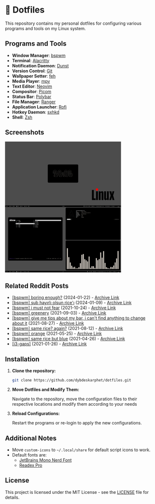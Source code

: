 # 🎨 Dotfiles

This repository contains my personal dotfiles for configuring various programs and tools on my Linux system.

## Programs and Tools

- **Window Manager**: [bspwm](https://github.com/baskerville/bspwm)
- **Terminal**: [Alacritty](https://github.com/alacritty/alacritty)
- **Notification Daemon**: [Dunst](https://dunst-project.org/)
- **Version Control**: [Git](https://git-scm.com/)
- **Wallpaper Setter**: [feh](https://feh.finalrewind.org/)
- **Media Player**: [mpv](https://mpv.io/)
- **Text Editor**: [Neovim](https://neovim.io/)
- **Compositor**: [Picom](https://github.com/yshui/picom)
- **Status Bar**: [Polybar](https://github.com/polybar/polybar)
- **File Manager**: [Ranger](https://github.com/ranger/ranger)
- **Application Launcher**: [Rofi](https://github.com/davatorium/rofi)
- **Hotkey Daemon**: [sxhkd](https://github.com/baskerville/sxhkd)
- **Shell**: [Zsh](https://www.zsh.org/)

## Screenshots

<img src="screenshot.png" alt="1" width="384">

## Related Reddit Posts

- [[bspwm] boring enough?](https://www.reddit.com/r/unixporn/comments/19d0jo0/bspwm_boring_enough/) (2024-01-22) - [Archive Link](https://web.archive.org/web/20240126230311/https://old.reddit.com/r/unixporn/comments/19d0jo0/bspwm_boring_enough/)
- [[bspwm] sub hayırlı olsun rice'ı](https://www.reddit.com/r/archlinuxturkiye/comments/1923kdu/bspwm_sub_hay%C4%B1rl%C4%B1_olsun_rice%C4%B1/) (2024-01-09) - [Archive Link](https://web.archive.org/web/20240126230850/https://old.reddit.com/r/archlinuxturkiye/comments/1923kdu/bspwm_sub_hay%C4%B1rl%C4%B1_olsun_rice%C4%B1/)
- [[bspwm] i must not fear](https://www.reddit.com/r/unixporn/comments/qep42t/bspwm_i_must_not_fear/) (2021-10-24) - [Archive Link](https://web.archive.org/web/20211024095902/https://old.reddit.com/r/unixporn/comments/qep42t/bspwm_i_must_not_fear/)
- [[bspwm] greenery](https://www.reddit.com/r/unixporn/comments/ph3w4x/bspwm_greenery/) (2021-09-03) - [Archive Link](https://web.archive.org/web/20210903120932/https://old.reddit.com/r/unixporn/comments/ph3w4x/bspwm_greenery/)
- [[bspwm] give me tips about my bar, i can't find anything to change about it](https://www.reddit.com/r/unixporn/comments/pcv5xf/bspwm_give_me_tips_about_my_bar_i_cant_find/) (2021-08-27) - [Archive Link](https://web.archive.org/web/20210827201553/https://old.reddit.com/r/unixporn/comments/pcv5xf/bspwm_give_me_tips_about_my_bar_i_cant_find/)
- [[bspwm] same rice? again?](https://www.reddit.com/r/unixporn/comments/p30ms3/bspwm_same_rice_again/) (2021-08-12) - [Archive Link](https://web.archive.org/web/20210812141143/old.reddit.com/r/unixporn/comments/p30ms3/bspwm_same_rice_again/)
- [[bspwm] orange](https://www.reddit.com/r/unixporn/comments/nkl0fe/bspwm_orange/) (2021-05-25) - [Archive Link](https://web.archive.org/web/20210525084927/https://old.reddit.com/r/unixporn/comments/nkl0fe/bspwm_orange/)
- [[bspwm] same rice but blue](https://www.reddit.com/r/unixporn/comments/mz5lo4/bspwm_same_rice_but_blue/) (2021-04-26) - [Archive Link](https://web.archive.org/web/20210426192150/https://old.reddit.com/r/unixporn/comments/mz5lo4/bspwm_same_rice_but_blue/)
- [[i3-gaps]](https://www.reddit.com/r/Linuxtr/comments/l5hq05/i3gaps/) (2021-01-26) - [Archive Link]()

## Installation

1. **Clone the repository:**

   ```bash
   git clone https://github.com/dybdeskarphet/dotfiles.git
   ```

2. **Move Dotfiles and Modify Them:**

   Navigate to the repository, move the configuration files to their respective locations and modify them according to your needs

3. **Reload Configurations:**

   Restart the programs or re-login to apply the new configurations.

## Additional Notes

- Move `custom-icons` to `~/.local/share` for default script icons to work.
- Default fonts are:
  - [JetBrains Mono Nerd Font](https://www.nerdfonts.com/font-downloads)
  - [Readex Pro](https://fonts.google.com/specimen/Readex+Pro)

## License

This project is licensed under the MIT License - see the [LICENSE](LICENSE) file for details.
